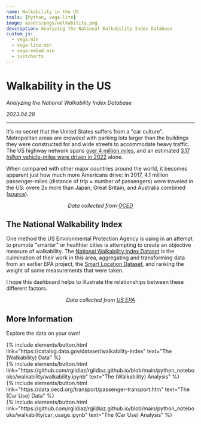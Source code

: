 ```yaml
---
name: Walkability in the US
tools: [Python, vega-lite]
image: assets/pngs/walkability.png
description: Analyzing the National Walkability Index Database
custom_js:
  - vega.min
  - vega-lite.min
  - vega-embed.min
  - justcharts
---
```


# Walkability in the US

_Analyzing the National Walkability Index Database_

_2023.04.28_

---

It's no secret that the United States suffers from a "car culture". Metropolitan areas are crowded with parking lots larger than the buildings they were constructed for and wide streets to accommodate heavy traffic. The US highway network spans [over 4 million miles](https://www.statista.com/statistics/183397/united-states-highway-mileage-since-1990/), and an estimated [3.17 _trillion_ vehicle-miles were driven in 2022](https://www.statista.com/statistics/185579/us-vehicle-miles-in-transit-since-1960/) alone.

When compared with other major countries around the world, it becomes apparent just how much more Americans drive: in 2017, 4.1 million passenger-miles (distance of trip × number of passengers) were traveled in the US: overe 2x more than Japan, Great Britain, and Australia combined ([source](https://data.oecd.org/transport/passenger-transport.htm)).

<!-- center the chart-->
<fig style="width: 100%; display: flex; flex-direction: column; align-items: center;">
  <vegachart schema-url="{{ site.baseurl }}/assets/json/car_usage.json" style="width: fit-content"></vegachart>
  <figcaption style="font-style: italic">
    Data collected from <a href="https://data.oecd.org/transport/passenger-transport.htm">OCED</a>
  </figcaption>
</fig>

## The National Walkability Index

One method the US Environmental Protection Agency is using in an attempt to promote "smarter" or healthier cities is attempting to create an objective measure of walkability. The [National Walkability Index Dataset](https://catalog.data.gov/dataset/walkability-index) is the culmination of their work in this area, aggregating and transforming data from an earlier EPA project, the [Smart Location Dataset](), and ranking the weight of some measurements that were taken.

I hope this dashboard helps to illustrate the relationships between these different factors.

<fig style="width: 100%; display: flex; flex-direction: column; align-items: center;">
  <vegachart schema-url="{{ site.baseurl }}/assets/json/walkability.json" style="width: 100%"></vegachart>
  <figcaption style="font-style: italic">
    Data collected from <a href="https://catalog.data.gov/dataset/walkability-index">US EPA</a>
  </figcaption>
</fig>

## More Information

Explore the data on your own!

<div class="left">
{% include elements/button.html link="https://catalog.data.gov/dataset/walkability-index" text="The (Walkability) Data" %}
</div>

<div class="right">
{% include elements/button.html link="https://github.com/rgildiaz/rgildiaz.github.io/blob/main/python_notebooks/walkability/walkability.ipynb" text="The (Walkability) Analysis" %}
</div>

<div class="left">
{% include elements/button.html link="https://data.oecd.org/transport/passenger-transport.htm" text="The (Car Use) Data" %}
</div>

<div class="right">
{% include elements/button.html link="https://github.com/rgildiaz/rgildiaz.github.io/blob/main/python_notebooks/walkability/car_usage.ipynb" text="The (Car Use) Analysis" %}
</div>
